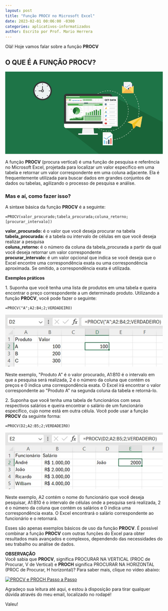 ```yaml
---
layout: post
title: "Função PROCV no Microsoft Excel"
date: 2023-02-01 00:06:00 -0300
categories: aplicativos-informatizados
author: Escrito por Prof. Mario Herrera
---
```


Olá! Hoje vamos falar sobre a função **PROCV**

## O QUE É A FUNÇÃO PROCV?


![](https://github.com/mariopuebla17/blog/blob/main/_images/202302/excel1.jpg?raw=true)

A função **PROCV** (procura vertical) é uma função de pesquisa e referência no Microsoft Excel, projetada para localizar um valor específico em uma tabela e retornar um valor correspondente em uma coluna adjacente. Ela é frequentemente utilizada para buscar dados em grandes conjuntos de dados ou tabelas, agilizando o processo de pesquisa e análise.

### Mas e aí, como fazer isso?

A sintaxe básica da função **PROCV** é a seguinte:

```
=PROCV(valor_procurado;tabela_procurada;coluna_retorno;[procurar_intervalo])
```

**valor_procurado:** é o valor que você deseja procurar na tabela  
**tabela_procurada:** é a tabela ou intervalo de células em que você deseja realizar a pesquisa  
**coluna_retorno:** é o número da coluna da tabela_procurada a partir da qual você deseja retornar um valor correspondente  
**procurar_intervalo:** é um valor opcional que indica se você deseja que o Excel encontre uma correspondência exata ou uma correspondência aproximada. Se omitido, a correspondência exata é utilizada.

**Exemplos práticos**

1\. Suponha que você tenha uma lista de produtos em uma tabela e queira encontrar o preço correspondente a um determinado produto. Utilizando a função **PROCV**, você pode fazer o seguinte:

```
=PROCV("A";A2:B4;2;VERDADEIRO)
```

![](https://github.com/mariopuebla17/blog/blob/main/_images/202302/excel16.jpg?raw=true)  

Neste exemplo, "Produto A" é o valor procurado, A1:B10 é o intervalo em que a pesquisa será realizada, 2 é o número da coluna que contém os preços e 0 indica uma correspondência exata. O Excel irá encontrar o valor correspondente ao "Produto A" na segunda coluna da tabela e retorná-lo.

2\. Suponha que você tenha uma tabela de funcionários com seus respectivos salários e queira encontrar o salário de um funcionário específico, cujo nome está em outra célula. Você pode usar a função **PROCV** da seguinte forma:

```
=PROCV(D2;A2:B5;2;VERDADEIRO)
```

![](https://github.com/mariopuebla17/blog/blob/main/_images/202302/excel17.jpg?raw=true)  

Neste exemplo, A2 contém o nome do funcionário que você deseja pesquisar, A1:B10 é o intervalo de células onde a pesquisa será realizada, 2 é o número da coluna que contém os salários e 0 indica uma correspondência exata. O Excel encontrará o salário correspondente ao funcionário e o retornará.

Esses são apenas exemplos básicos de uso da função **PROCV**. É possível combinar a função **PROCV** com outras funções do Excel para obter resultados mais avançados e complexos, dependendo das necessidades do seu trabalho ou análise de dados.

**OBSERVAÇÃO**  
 Você sabia que **PROCV**, significa PROCURAR NA VERTICAL (PROC de Procurar, V de Vertical) e **PROCH** significa PROCURAR NA HORIZONTAL (PROC de Procurar, H horizontal)?
 Para saber mais, clique no vídeo abaixo:

[![PROCV e PROCH Passo a Passo](https://img.youtube.com/vi/t-xdWIF9j7c/0.jpg)](https://youtu.be/t-xdWIF9j7c)  


Agradeço sua leitura até aqui, e estou à disposição para tirar qualquer dúvida através do meu email, localizado no rodapé!

Valeu!
